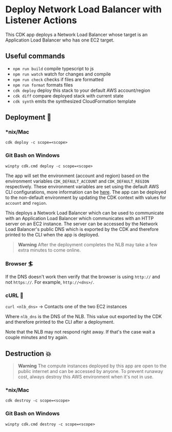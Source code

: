# Deploy Network Load Balancer with Listener Actions

This CDK app deploys a Network Load Balancer whose target is an Application Load Balancer who has one EC2 target.

## Useful commands

- `npm run build` compile typescript to js
- `npm run watch` watch for changes and compile
- `npm run check` checks if files are formatted
- `npm run format` formats files
- `cdk deploy` deploy this stack to your default AWS account/region
- `cdk diff` compare deployed stack with current state
- `cdk synth` emits the synthesized CloudFormation template

## Deployment :rocket:

### \*nix/Mac

`cdk deploy -c scope=<scope>`

### Git Bash on Windows

`winpty cdk.cmd deploy -c scope=<scope>`

The app will set the environment (account and region) based on the environment variables `CDK_DEFAULT_ACCOUNT` and `CDK_DEFAULT_REGION` respectively. These environment variables are set using the default AWS CLI configurations, more information can be [here](https://docs.aws.amazon.com/cdk/v2/guide/environments.html). The app can be deployed to the non-default environment by updating the CDK context with values for `account` and `region`.

This deploys a Network Load Balancer which can be used to communicate with an Application Load Balancer which communicates with an HTTP server on an EC2 instance. The server can be accessed by the Network Load Balancer's public DNS which is exported by the CDK and therefore printed to the CLI when the app is deployed.

> **Warning** After the deployment completes the NLB may take a few extra minutes to come online.

### Browser :surfer:

If the DNS doesn't work then verify that the browser is using `http://` and not `https://`. For example, `http://<dns>/`.

### cURL :curling_stone:

`curl <nlb_dns>` -> Contacts one of the two EC2 instances

Where `nlb_dns` is the DNS of the NLB. This value out exported by the CDK and therefore printed to the CLI after a deployment.

Note that the NLB may not respond right away. If that's the case wait a couple minutes and try again.

## Destruction :boom:

> **Warning** The compute instances deployed by this app are open to the public internet and can be accessed by anyone. To prevent runaway cost, always destroy this AWS environment when it's not in use.

### \*nix/Mac

`cdk destroy -c scope=<scope>`

### Git Bash on Windows

`winpty cdk.cmd destroy -c scope=<scope>`
